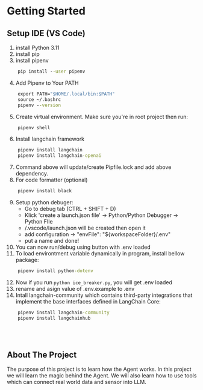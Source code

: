 # Getting Started

## Setup IDE (VS Code)

1. install Python 3.11
2. install pip
3. install pipenv
```cmd
    pip install --user pipenv
```
4. Add Pipenv to Your PATH
```cmd
    export PATH="$HOME/.local/bin:$PATH"
    source ~/.bashrc
    pipenv --version
```
5. Create virtual environment. Make sure you're in root project then run:
```cmd
    pipenv shell
```
6. Install langchain framework
```cmd
    pipenv install langchain
    pipenv install langchain-openai
```
7. Command above will update/create Pipfile.lock and add above dependency.
8. For code formatter (optional)
```cmd
    pipenv install black
```
9. Setup python debuger:
    - Go to debug tab (CTRL + SHIFT + D)
    - Klick 'create a launch.json file' -> Python/Python Debugger -> Python FIle
    - /.vscode/launch.json will be created then open it
    - add configuration -> "envFile": "${workspaceFolder}/.env"
    - put a name and done!
10. You can now run/debug using button with .env loaded
11. To load environtment variable dynamically in program, install bellow package:
```cmd
    pipenv install python-dotenv
```
12. Now if you run ```python ice_breaker.py```, you will get .env loaded
13. rename and asign value of .env.example to .env
14. Intall langchain-community which contains third-party integrations that implement the base interfaces defined in LangChain Core:
```cmd
    pipenv install langchain-community
    pipenv install langchainhub
```

<br><br>

## About The Project

The purpose of this project is to learn how the Agent works. In this project we will learn the magic behind the Agent. We will also learn how to use tools which can connect real world data and sensor into LLM.